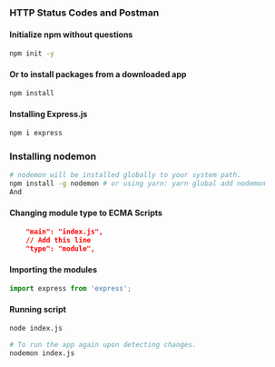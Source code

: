 ### HTTP Status Codes and Postman

#### Initialize npm without questions

```bash
npm init -y
```

#### Or to install packages from a downloaded app

```bash
npm install
```

#### Installing Express.js

```bash
npm i express
```

### Installing nodemon

```bash
# nodemon will be installed globally to your system path.
npm install -g nodemon # or using yarn: yarn global add nodemon
And
```

#### Changing module type to ECMA Scripts

```json
    "main": "index.js",
    // Add this line
    "type": "module",
```

#### Importing the modules

```javascript
import express from 'express';
```

#### Running script

```bash
node index.js

# To run the app again upon detecting changes.
nodemon index.js
```
